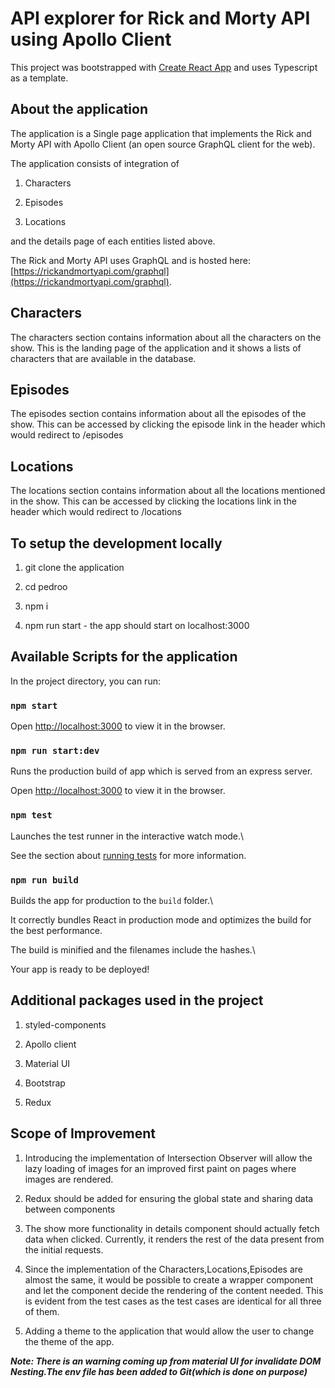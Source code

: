 # API explorer for Rick and Morty API using Apollo Client

This project was bootstrapped with [Create React App](https://github.com/facebook/create-react-app) and uses Typescript as a template.

## About the application

The application is a Single page application that implements the Rick and Morty API with Apollo Client (an open source GraphQL client for the web).

The application consists of integration of

1. Characters

2. Episodes

3. Locations

and the details page of each entities listed above.

The Rick and Morty API uses GraphQL and is hosted here: [https://rickandmortyapi.com/graphql](https://rickandmortyapi.com/graphql).

## Characters

The characters section contains information about all the characters on the show. This is the landing page of the application and it shows a lists of characters that are available in the database.

## Episodes

The episodes section contains information about all the episodes of the show. This can be accessed by clicking the episode link in the header which would redirect to /episodes

## Locations

The locations section contains information about all the locations mentioned in the show. This can be accessed by clicking the locations link in the header which would redirect to /locations

## To setup the development locally

1. git clone the application

2. cd pedroo

3. npm i

4. npm run start - the app should start on localhost:3000

## Available Scripts for the application

In the project directory, you can run:

### `npm start`

Open [http://localhost:3000](http://localhost:3000) to view it in the browser.

### `npm run start:dev`

Runs the production build of app which is served from an express server.

Open [http://localhost:3000](http://localhost:3000) to view it in the browser.

### `npm test`

Launches the test runner in the interactive watch mode.\

See the section about [running tests](https://facebook.github.io/create-react-app/docs/running-tests) for more information.

### `npm run build`

Builds the app for production to the `build` folder.\

It correctly bundles React in production mode and optimizes the build for the best performance.

The build is minified and the filenames include the hashes.\

Your app is ready to be deployed!

## Additional packages used in the project

1. styled-components

2. Apollo client

3. Material UI

4. Bootstrap

5. Redux

## Scope of Improvement

1. Introducing the implementation of Intersection Observer will allow the lazy loading of images for an improved first paint on pages where images are rendered.

2. Redux should be added for ensuring the global state and sharing data between components

3. The show more functionality in details component should actually fetch data when clicked. Currently, it renders the rest of the data present from the initial requests.

4. Since the implementation of the Characters,Locations,Episodes are almost the same, it would be possible to create a wrapper component and let the component decide the rendering of the content needed. This is evident from the test cases as the test cases are identical for all three of them.

5. Adding a theme to the application that would allow the user to change the theme of the app.

**_Note: There is an warning coming up from material UI for invalidate DOM Nesting.The env file has been added to Git(which is done on purpose)_**

